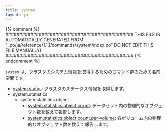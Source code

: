 ```yaml
---
title: system
layout: ja
---
```


{% comment %}
##############################################
  THIS FILE IS AUTOMATICALLY GENERATED FROM
  "_po/ja/reference/1.1.1/commands/system/index.po"
  DO NOT EDIT THIS FILE MANUALLY!
##############################################
{% endcomment %}


`system` は、クラスタのシステム情報を取得するためのコマンド群のための名前空間です。

 * [system.status](status/): クラスタのステータス情報を取得します。
 * system.statistics
   * system.statistics.object
     * [system.statistics.object.count](statistics/object/count): データセット内の物理的なオブジェクト数を数えて報告します。
     * [system.statistics.object.count.per-volume](statistics/object/count/per-volume): 各ボリューム内の物理的なオブジェクト数を数えて報告します。

